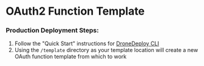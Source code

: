 # OAuth2 Function Template
### Production Deployment Steps:
1. Follow the "Quick Start" instructions for [DroneDeploy CLI](https://github.com/dronedeploy/dronedeploy-cli)
2. Using the `/template` directory as your template location will create a new OAuth function template from which to work